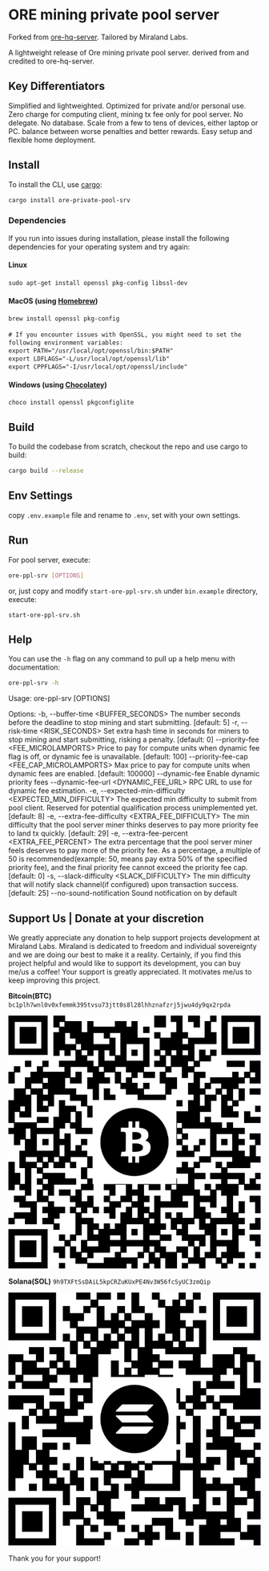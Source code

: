# ORE mining private pool server

Forked from [ore-hq-server](https://github.com/Kriptikz/ore-hq-server.git). Tailored by Miraland Labs.

A lightweight release of Ore mining private pool server. derived from and credited to ore-hq-server.

## Key Differentiators

Simplified and lightweighted.
Optimized for private and/or personal use.
Zero charge for computing client, mining tx fee only for pool server.
No delegate.
No database.
Scale from a few to tens of devices, either laptop or PC.
balance between worse penalties and better rewards.
Easy setup and flexible home deployment.

## Install

To install the CLI, use [cargo](https://doc.rust-lang.org/cargo/getting-started/installation.html):

```sh
cargo install ore-private-pool-srv
```

### Dependencies

If you run into issues during installation, please install the following dependencies for your operating system and try again:

#### Linux

```
sudo apt-get install openssl pkg-config libssl-dev
```

#### MacOS (using [Homebrew](https://brew.sh/))

```
brew install openssl pkg-config

# If you encounter issues with OpenSSL, you might need to set the following environment variables:
export PATH="/usr/local/opt/openssl/bin:$PATH"
export LDFLAGS="-L/usr/local/opt/openssl/lib"
export CPPFLAGS="-I/usr/local/opt/openssl/include"
```

#### Windows (using [Chocolatey](https://chocolatey.org/))

```
choco install openssl pkgconfiglite
```

## Build

To build the codebase from scratch, checkout the repo and use cargo to build:

```sh
cargo build --release
```

## Env Settings

copy `.env.example` file and rename to `.env`, set with your own settings.

## Run

For pool server, execute:

```sh
ore-ppl-srv [OPTIONS]
```

or, just copy and modify `start-ore-ppl-srv.sh` under `bin.example` directory, execute:

```
start-ore-ppl-srv.sh
```

## Help

You can use the `-h` flag on any command to pull up a help menu with documentation:

```sh
ore-ppl-srv -h
```

Usage: ore-ppl-srv [OPTIONS]

Options:
-b, --buffer-time <BUFFER_SECONDS>
The number seconds before the deadline to stop mining and start submitting. [default: 5]
-r, --risk-time <RISK_SECONDS>
Set extra hash time in seconds for miners to stop mining and start submitting, risking a penalty. [default: 0]
--priority-fee <FEE_MICROLAMPORTS>
Price to pay for compute units when dynamic fee flag is off, or dynamic fee is unavailable. [default: 100]
--priority-fee-cap <FEE_CAP_MICROLAMPORTS>
Max price to pay for compute units when dynamic fees are enabled. [default: 100000]
--dynamic-fee
Enable dynamic priority fees
--dynamic-fee-url <DYNAMIC_FEE_URL>
RPC URL to use for dynamic fee estimation.
-e, --expected-min-difficulty <EXPECTED_MIN_DIFFICULTY>
The expected min difficulty to submit from pool client. Reserved for potential qualification process unimplemented yet. [default: 8]
-e, --extra-fee-difficulty <EXTRA_FEE_DIFFICULTY>
The min difficulty that the pool server miner thinks deserves to pay more priority fee to land tx quickly. [default: 29]
-e, --extra-fee-percent <EXTRA_FEE_PERCENT>
The extra percentage that the pool server miner feels deserves to pay more of the priority fee. As a percentage, a multiple of 50 is recommended(example: 50, means pay extra 50% of the specified priority fee), and the final priority fee cannot exceed the priority fee cap. [default: 0]
-s, --slack-difficulty <SLACK_DIFFICULTY>
The min difficulty that will notify slack channel(if configured) upon transaction success. [default: 25]
--no-sound-notification
Sound notification on by default

## Support Us | Donate at your discretion

We greatly appreciate any donation to help support projects development at Miraland Labs. Miraland is dedicated to freedom and individual sovereignty and we are doing our best to make it a reality.
Certainly, if you find this project helpful and would like to support its development, you can buy me/us a coffee!
Your support is greatly appreciated. It motivates me/us to keep improving this project.

**Bitcoin(BTC)**
`bc1plh7wnl0v0xfemmk395tvsu73jtt0s8l28lhhznafzrj5jwu4dy9qx2rpda`

![Donate BTC to Miraland Development](donations/donate-btc-qr-code.png)

**Solana(SOL)**
`9h9TXFtSsDAiL5kpCRZuKUxPE4Nv3W56fcSyUC3zmQip`

![Donate SOL to Miraland Development](donations/donate-sol-qr-code.png)

Thank you for your support!
